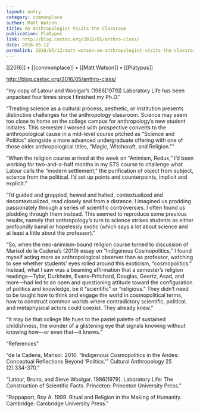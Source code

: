 ```yaml
---
layout: entry
category: commonplace
author: Matt Watson
title: An Anthropologist Visits the Classroom
publication: Platypus
link: http://blog.castac.org/2016/05/anthro-class/
date: 2016-05-12
permalink: 2016/05/12/matt-watson-an-anthropologist-visits-the-classroom
---
```


[[2016]] • [[commonplace]] • [[Matt Watson]] • [[Platypus]]

http://blog.castac.org/2016/05/anthro-class/

“my copy of Latour and Woolgar’s (1986[1979]) Laboratory Life has been unpacked four times since I finished my Ph.D.”

“Treating science as a cultural process, aesthetic, or institution presents distinctive challenges for the anthropology classroom. Science may seem too close to home on the college campus for anthropology’s new student initiates. This semester I worked with prospective converts to the anthropological cause in a mid-level course pitched as “Science and Politics” alongside a more advanced undergraduate offering with one of those older anthropological titles, “Magic, Witchcraft, and Religion.””

“When the religion course arrived at the week on “Animism, Redux,” I’d been working for two-and-a-half months in my STS course to challenge what Latour calls the “modern settlement,” the purification of object from subject, science from the political. I’d set up points and counterpoints, implicit and explicit.”

“I’d guided and grappled, hewed and halted, contextualized and decontextualized, read closely and from a distance. I imagined us prodding passionately through a series of scientific controversies. I often found us plodding through them instead. This seemed to reproduce some previous results, namely that anthropology’s turn to science strikes students as either profoundly banal or hopelessly exotic (which says a lot about science and at least a little about the professor).”

“So, when the neo-animism-bound religion course turned to discussion of Marisol de la Cadena’s (2010) essay on “Indigenous Cosmopolitics,” I found myself acting more as anthropological observer than as professor, watching to see whether students’ eyes rolled around this exoticism, “cosmopolitics.” Instead, what I saw was a beaming affirmation that a semester’s religion readings—Tylor, Durkheim, Evans-Pritchard, Douglas, Geertz, Asad, and more—had led to an open and questioning attitude toward the configuration of politics and knowledge, be it “scientific” or “religious.” They didn’t need to be taught how to think and engage the world in cosmopolitical terms, how to construct common worlds where contradictory scientific, political, and metaphysical actors could coexist. They already knew.”

“It may be that college life hues to the pastel palette of sustained childishness, the wonder of a glistening eye that signals knowing without knowing how—or even that—it knows.”

“References”

“de la Cadena, Marisol. 2010. “Indigenous Cosmopolitics in the Andes: Conceptual Reflections Beyond ‘Politics.’” Cultural Anthropology 25 (2):334-370.”

“Latour, Bruno, and Steve Woolgar. 1986[1979]. Laboratory Life: The Construction of Scientific Facts. Princeton: Princeton University Press.”

“Rappaport, Roy A. 1999. Ritual and Religion in the Making of Humanity. Cambridge: Cambridge University Press.”

